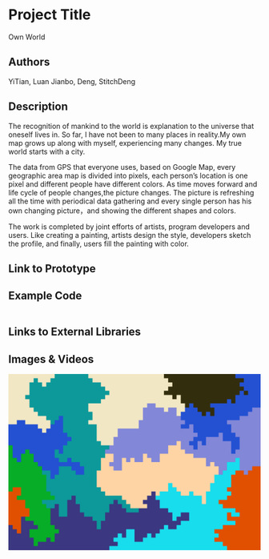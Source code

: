 # Project Title
Own World

## Authors
YiTian, Luan 
Jianbo, Deng, StitchDeng

## Description
The recognition of mankind to the world is explanation to the universe that oneself lives in. So far, I have not been to many places in reality.My own map grows up along with myself, experiencing many changes. My true world starts with a city.
  
The data from GPS that everyone uses, based on Google Map, every geographic area map is divided into pixels, each person’s location is one pixel and different people have different colors. As time moves forward and life cycle of people changes,the picture changes. The picture is refreshing all the time with periodical data gathering and every single person has his own changing picture，and showing the different shapes and colors.   
  
The work is completed by joint efforts of artists, program developers and users. Like creating a painting, artists design the style, developers sketch the profile, and finally, users fill the painting with color.

## Link to Prototype


## Example Code
```

```
## Links to External Libraries

## Images & Videos
![Own World](project_images/own-world-pixel.jpg "Own World")

